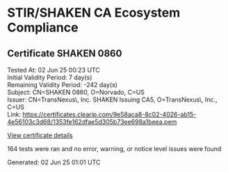 # STIR/SHAKEN CA Ecosystem Compliance

## Certificate SHAKEN 0860

Tested At: 02 Jun 25 00:23 UTC\
Initial Validity Period: 7 day(s)\
Remaining Validity Period: -242 day(s)\
Subject: CN=SHAKEN 0860, O=Norvado, C=US\
Issuer: CN=TransNexus\\, Inc. SHAKEN Issuing CA5, O=TransNexus\\, Inc., C=US\
Link: https://certificates.clearip.com/9e58aca8-8c02-4026-ab15-4e56103c3d68/1353fe162dfae5d305b73ee698a1beea.pem

[View certificate details](https://x509.io/?cert=MIICyDCCAm2gAwIBAgIQbaI%2FjiINOxgZUwsOMrssszAKBggqhkjOPQQDAjBWMQswCQYDVQQGEwJVUzEZMBcGA1UEChMQVHJhbnNOZXh1cywgSW5jLjEsMCoGA1UEAxMjVHJhbnNOZXh1cywgSW5jLiBTSEFLRU4gSXNzdWluZyBDQTUwHhcNMjQwOTI1MTg1NDIwWhcNMjQxMDAyMTg1NDE5WjA1MQswCQYDVQQGEwJVUzEQMA4GA1UEChMHTm9ydmFkbzEUMBIGA1UEAxMLU0hBS0VOIDA4NjAwWTATBgcqhkjOPQIBBggqhkjOPQMBBwNCAAS0HVu%2F%2FlXNXLcJgIDCoJInO0O83sHjDqNw4GOfZSgJCtHhdmPaUBmAZsgpO19TOHvCX9tXcyyw%2F0EyC%2FsCSd36o4IBPDCCATgwDAYDVR0TAQH%2FBAIwADAOBgNVHQ8BAf8EBAMCB4AwHQYDVR0OBBYEFEGlMftIiUhXbEGnreuEY8PYdULlMB8GA1UdIwQYMBaAFNoAs4f4gj%2B%2FuiKiZGO19i%2FMjnXKMBcGA1UdIAQQMA4wDAYKYIZIAYb%2FCQEBBDCBpgYDVR0fBIGeMIGbMIGYoDqgOIY2aHR0cHM6Ly9hdXRoZW50aWNhdGUtYXBpLmljb25lY3Rpdi5jb20vZG93bmxvYWQvdjEvY3JsolqkWDBWMRQwEgYDVQQHDAtCcmlkZ2V3YXRlcjELMAkGA1UECAwCTkoxEzARBgNVBAMMClNUSS1QQSBDUkwxCzAJBgNVBAYTAlVTMQ8wDQYDVQQKDAZTVEktUEEwFgYIKwYBBQUHARoECjAIoAYWBDA4NjAwCgYIKoZIzj0EAwIDSQAwRgIhAObl61d5IKWhXhW0T4BNfrMRy21EzAWQBjMqRaCXysi0AiEA9CUiQ44qiWjZ20yMocI0cdSHkDd%2B3S%2FEnlDEMR1xVAs%3D)

164 tests were ran and no error, warning, or notice level issues were found


Generated: 02 Jun 25 01:01 UTC